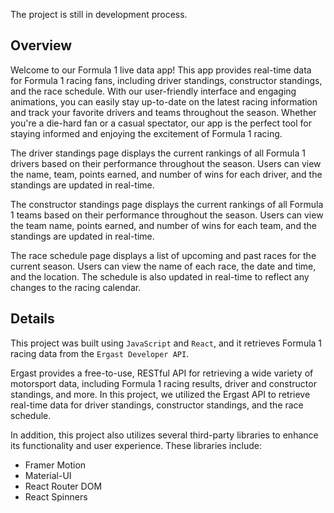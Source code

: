 The project is still in development process.

## Overview

Welcome to our Formula 1 live data app! This app provides real-time data for Formula 1 racing fans, including driver standings, constructor standings, and the race schedule. With our user-friendly interface and engaging animations, you can easily stay up-to-date on the latest racing information and track your favorite drivers and teams throughout the season. Whether you're a die-hard fan or a casual spectator, our app is the perfect tool for staying informed and enjoying the excitement of Formula 1 racing.

The driver standings page displays the current rankings of all Formula 1 drivers based on their performance throughout the season. Users can view the name, team, points earned, and number of wins for each driver, and the standings are updated in real-time.

The constructor standings page displays the current rankings of all Formula 1 teams based on their performance throughout the season. Users can view the team name, points earned, and number of wins for each team, and the standings are updated in real-time.

The race schedule page displays a list of upcoming and past races for the current season. Users can view the name of each race, the date and time, and the location. The schedule is also updated in real-time to reflect any changes to the racing calendar.


## Details

This project was built using `JavaScript` and `React`, and it retrieves Formula 1 racing data from the `Ergast Developer API`.

Ergast provides a free-to-use, RESTful API for retrieving a wide variety of motorsport data, including Formula 1 racing results, driver and constructor standings, and more. In this project, we utilized the Ergast API to retrieve real-time data for driver standings, constructor standings, and the race schedule.

In addition, this project also utilizes several third-party libraries to enhance its functionality and user experience. These libraries include:

- Framer Motion
- Material-UI 
- React Router DOM
- React Spinners

